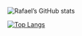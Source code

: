 
![Rafael’s GitHub stats](https://github-readme-stats.vercel.app/api?username=rafaelnepomuceno00&show_icons=true&theme=dracula)

[![Top Langs](https://github-readme-stats.vercel.app/api/top-langs/?username=rafaelnepomuceno00)](https://github.com/seuuser/github-readme-stats)
<!--
**rafaelnepomuceno00/rafaelnepomuceno00** is a ✨ _special_ ✨ repository because its `README.md` (this file) appears on your GitHub profile.

Here are some ideas to get you started:

- 🔭 I’m currently working on ...
- 🌱 I’m currently learning ...
- 👯 I’m looking to collaborate on ...
- 🤔 I’m looking for help with ...
- 💬 Ask me about ...
- 📫 How to reach me: ...
- 😄 Pronouns: ...
- ⚡ Fun fact: ...
-->
